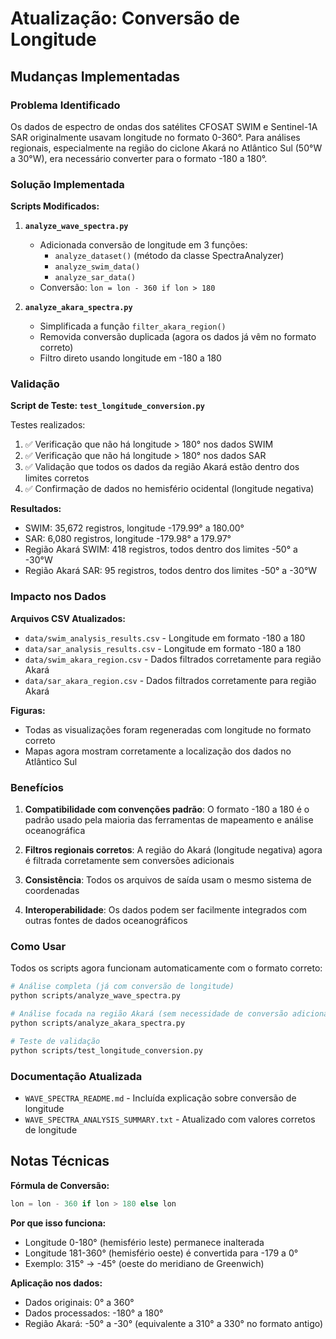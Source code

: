 # Atualização: Conversão de Longitude

## Mudanças Implementadas

### Problema Identificado
Os dados de espectro de ondas dos satélites CFOSAT SWIM e Sentinel-1A SAR originalmente usavam longitude no formato 0-360°. Para análises regionais, especialmente na região do ciclone Akará no Atlântico Sul (50°W a 30°W), era necessário converter para o formato -180 a 180°.

### Solução Implementada

**Scripts Modificados:**

1. **`analyze_wave_spectra.py`**
   - Adicionada conversão de longitude em 3 funções:
     - `analyze_dataset()` (método da classe SpectraAnalyzer)
     - `analyze_swim_data()`
     - `analyze_sar_data()`
   - Conversão: `lon = lon - 360 if lon > 180`

2. **`analyze_akara_spectra.py`**
   - Simplificada a função `filter_akara_region()`
   - Removida conversão duplicada (agora os dados já vêm no formato correto)
   - Filtro direto usando longitude em -180 a 180

### Validação

**Script de Teste: `test_longitude_conversion.py`**

Testes realizados:
1. ✅ Verificação que não há longitude > 180° nos dados SWIM
2. ✅ Verificação que não há longitude > 180° nos dados SAR
3. ✅ Validação que todos os dados da região Akará estão dentro dos limites corretos
4. ✅ Confirmação de dados no hemisfério ocidental (longitude negativa)

**Resultados:**
- SWIM: 35,672 registros, longitude -179.99° a 180.00°
- SAR: 6,080 registros, longitude -179.98° a 179.97°
- Região Akará SWIM: 418 registros, todos dentro dos limites -50° a -30°W
- Região Akará SAR: 95 registros, todos dentro dos limites -50° a -30°W

### Impacto nos Dados

**Arquivos CSV Atualizados:**
- `data/swim_analysis_results.csv` - Longitude em formato -180 a 180
- `data/sar_analysis_results.csv` - Longitude em formato -180 a 180
- `data/swim_akara_region.csv` - Dados filtrados corretamente para região Akará
- `data/sar_akara_region.csv` - Dados filtrados corretamente para região Akará

**Figuras:**
- Todas as visualizações foram regeneradas com longitude no formato correto
- Mapas agora mostram corretamente a localização dos dados no Atlântico Sul

### Benefícios

1. **Compatibilidade com convenções padrão**: O formato -180 a 180 é o padrão usado pela maioria das ferramentas de mapeamento e análise oceanográfica

2. **Filtros regionais corretos**: A região do Akará (longitude negativa) agora é filtrada corretamente sem conversões adicionais

3. **Consistência**: Todos os arquivos de saída usam o mesmo sistema de coordenadas

4. **Interoperabilidade**: Os dados podem ser facilmente integrados com outras fontes de dados oceanográficos

### Como Usar

Todos os scripts agora funcionam automaticamente com o formato correto:

```bash
# Análise completa (já com conversão de longitude)
python scripts/analyze_wave_spectra.py

# Análise focada na região Akará (sem necessidade de conversão adicional)
python scripts/analyze_akara_spectra.py

# Teste de validação
python scripts/test_longitude_conversion.py
```

### Documentação Atualizada

- `WAVE_SPECTRA_README.md` - Incluída explicação sobre conversão de longitude
- `WAVE_SPECTRA_ANALYSIS_SUMMARY.txt` - Atualizado com valores corretos de longitude

## Notas Técnicas

**Fórmula de Conversão:**
```python
lon = lon - 360 if lon > 180 else lon
```

**Por que isso funciona:**
- Longitude 0-180° (hemisfério leste) permanece inalterada
- Longitude 181-360° (hemisfério oeste) é convertida para -179 a 0°
- Exemplo: 315° → -45° (oeste do meridiano de Greenwich)

**Aplicação nos dados:**
- Dados originais: 0° a 360°
- Dados processados: -180° a 180°
- Região Akará: -50° a -30° (equivalente a 310° a 330° no formato antigo)
